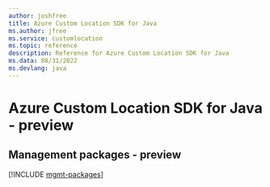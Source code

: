```yaml
---
author: joshfree
title: Azure Custom Location SDK for Java
ms.author: jfree
ms.service: customlocation
ms.topic: reference
description: Reference for Azure Custom Location SDK for Java
ms.data: 08/31/2022
ms.devlang: java
---
```

# Azure Custom Location SDK for Java - preview

## Management packages - preview
[!INCLUDE [mgmt-packages](custom-location-mgmt-index.md)]